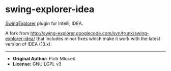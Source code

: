 swing-explorer-idea
===================

[SwingExplorer][1] plugin for Intellij IDEA.

A fork from http://swing-explorer.googlecode.com/svn/trunk/swing-explorer-idea/ that includes minor fixes which make it work with the latest version of IDEA (13.x).


----

- **Original Author:** Piotr Mlocek
- **License:** GNU LGPL v3


[1]: http://www.swingexplorer.com/


